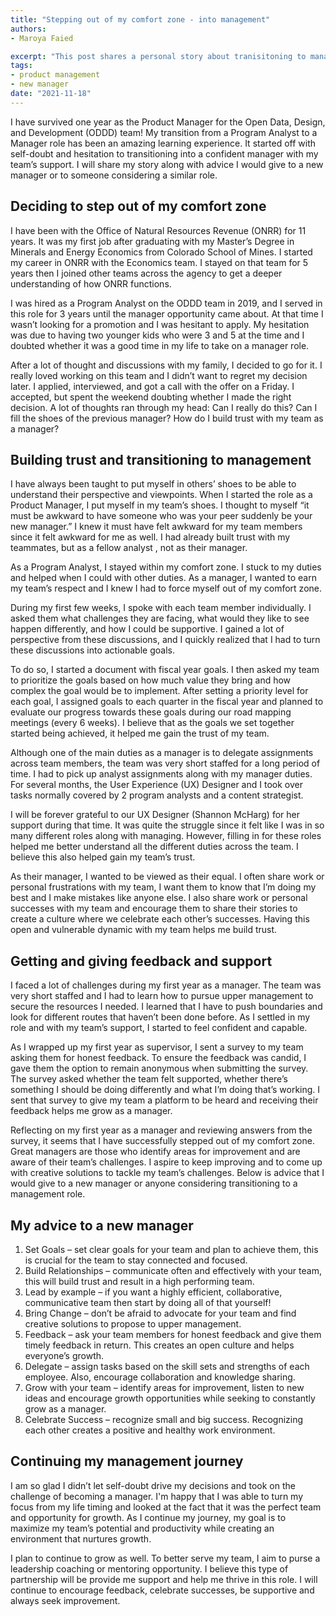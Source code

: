 ```yaml
---
title: "Stepping out of my comfort zone - into management"
authors:
- Maroya Faied

excerpt: "This post shares a personal story about tranisitoning to management and shares advice to a new manager."
tags:
- product management
- new manager
date: "2021-11-18"
---
```


I have survived one year as the Product Manager for the Open Data, Design, and Development (ODDD) team! My transition from a Program Analyst     to a Manager role has been an amazing learning experience. It started off with self-doubt and hesitation to transitioning into a confident manager with my team’s support. I will share my story along with advice I would give to a new manager or to someone considering a similar role.

## Deciding to step out of my comfort zone

I have been with the Office of Natural Resources Revenue (ONRR) for 11 years. It was my first job after graduating with my Master’s Degree in Minerals and Energy Economics from Colorado School of Mines. I started my career in ONRR with the Economics team. I stayed on that team for 5 years then I joined other teams across the agency to get a deeper understanding of how ONRR functions.

I was hired as a Program Analyst on the ODDD team in 2019, and I served in this role for 3 years until the manager opportunity came about. At that time I wasn’t looking for a promotion  and I was hesitant to apply. My hesitation was due to having two younger kids who were 3 and 5 at the time  and I doubted whether it was a good time in my life to take on a manager role.

After a lot of thought and discussions with my family, I decided to go for it. I really loved working on this team and I didn’t want to regret my decision later. I applied, interviewed, and got a call with the offer on a Friday. I accepted, but spent the weekend doubting whether I made the right decision. A lot of thoughts ran through my head: Can I really do this? Can I fill the shoes of the previous manager? How do I build trust with my team as a manager?


## Building trust and transitioning to management

I have always been taught to put myself in others’ shoes to be able to understand their perspective and viewpoints. When I started the role as a Product Manager, I put myself in my team’s shoes. I thought to myself “it must be awkward to have someone who was your peer suddenly be your new manager.” I knew it must have felt awkward for my team members since it felt awkward for me as well. I had already built trust with my teammates, but as a fellow analyst , not as their manager.

As a Program Analyst, I stayed within my comfort zone. I stuck to my duties and helped when I could with other duties. As a manager, I wanted to earn my team’s respect and I knew I had to force myself out of my comfort zone.  

During my first few weeks, I spoke with each team member individually. I asked them what challenges they are facing, what would they like to see happen differently, and how I could be supportive. I gained a lot of perspective from these discussions, and I quickly realized that I had to turn these discussions into actionable goals.

To do so, I started a document with fiscal year goals. I then asked my team to prioritize the goals based on how much value they bring and how complex the goal would be to implement. After setting a priority level for each goal, I assigned goals to each quarter in the fiscal year and planned to evaluate our progress towards these goals during our road mapping meetings (every 6 weeks). I believe that as the goals we set together started being achieved, it helped me gain the trust of my team.

Although one of the main duties as a manager is to delegate assignments across team members, the team was very short staffed for a long period of time. I had to pick up analyst assignments along with my manager duties. For several months, the User Experience (UX) Designer and I took over tasks normally covered by 2 program analysts and a content strategist.

I will be forever grateful to our UX Designer (Shannon McHarg) for her support during that time. It was quite the struggle since it felt like I was in so many different roles   along with managing. However, filling in for these roles helped me better understand all the different duties across the team. I believe this also helped gain my team’s trust.

As their manager, I wanted to be viewed as their equal. I often share work or personal frustrations with my team, I want them to know that I’m doing my best and I make mistakes like anyone else. I also share work or personal successes with my team and encourage them to share their stories to create a culture where we celebrate each other’s successes. Having this open and vulnerable dynamic with my team helps me build trust.


## Getting and giving feedback and support

I faced a lot of challenges during my first year as a manager. The team was very short staffed and I had to learn how to pursue upper management to secure the resources I needed. I learned that I have to push boundaries  and look for different routes that haven’t been done before. As I settled in my role and with my team’s support, I started to feel confident and capable.  

As I wrapped up my first year as supervisor, I sent a survey to my team asking them for honest feedback. To ensure the feedback was candid, I gave them the option to remain anonymous when submitting the survey. The survey asked whether the team felt supported, whether there’s something I should be doing differently and what I’m doing that’s working. I sent that survey to give my team a platform to be heard and receiving their feedback helps me grow as a manager.

Reflecting on my first year as a manager and reviewing answers from the survey, it seems that I have successfully stepped out of my comfort zone. Great managers are those who identify areas for improvement and are aware of their team’s challenges. I aspire to keep improving and to come up with creative solutions to tackle my team’s challenges. Below is advice that I would give to a new manager or anyone considering transitioning to a management role.


## My advice to a new manager

1.	Set Goals – set clear goals for your team and plan to achieve them, this is crucial for the team to stay connected and focused.
2.	Build Relationships – communicate often and effectively with your team, this will build trust and result in a high performing team.
3.	Lead by example – if you want a highly efficient, collaborative, communicative team then start by doing all of that yourself!
4.	Bring Change – don’t be afraid to advocate for your team and find creative solutions to propose to upper management.
5.	Feedback – ask your team members for honest feedback and give them timely feedback in return. This creates an open culture and helps everyone’s growth.
6.	Delegate – assign tasks based on the skill sets and strengths of each employee. Also, encourage collaboration and knowledge sharing.
7.	Grow with your team – identify areas for improvement, listen to new ideas and encourage growth opportunities while seeking to constantly grow as a manager.
8.	Celebrate Success – recognize small and big success. Recognizing each other creates a positive and healthy work environment.


## Continuing my management journey

I am so glad I didn’t let self-doubt drive my decisions and took on the challenge of becoming a manager. I'm happy that I was able to turn my focus from my life timing and looked at the fact that it was the perfect team and opportunity for growth.  As I continue my journey, my goal is to maximize my team’s potential and productivity while creating an environment that nurtures growth.

I plan to continue to grow as well.  To better serve my team, I aim to purse a leadership coaching or mentoring opportunity. I believe this type of partnership will be provide me support and help me thrive in this role. I will continue to encourage feedback, celebrate successes, be supportive and always seek improvement.
